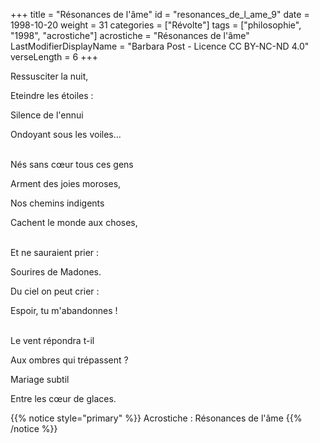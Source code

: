 +++
title = "Résonances de l'âme"
id = "resonances_de_l_ame_9"
date = 1998-10-20
weight = 31
categories = ["Révolte"]
tags = ["philosophie", "1998", "acrostiche"]
acrostiche = "Résonances de l'âme"
LastModifierDisplayName = "Barbara Post - Licence CC BY-NC-ND 4.0"
verseLength = 6
+++

Ressusciter la nuit,

Eteindre les étoiles :

Silence de l'ennui

Ondoyant sous les voiles...

 \
Nés sans cœur tous ces gens

Arment des joies moroses,

Nos chemins indigents

Cachent le monde aux choses,

 \
Et ne sauraient prier :

Sourires de Madones.

Du ciel on peut crier :

Espoir, tu m'abandonnes !

 \
Le vent répondra t-il

Aux ombres qui trépassent ?

Mariage subtil

Entre les cœur de glaces.

{{% notice style="primary" %}}
Acrostiche : Résonances de l'âme
{{% /notice %}}
